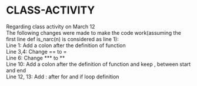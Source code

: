 # CLASS-ACTIVITY
Regarding class activity on March 12
<br>
The following changes were made to make the code work(assuming the first line def is_narc(n) is considered as line 1):
<br>
Line 1: Add a colon after the definition of function
<br>
Line 3,4: Change == to =
<br>
Line 6: Change *** to **
<br>
Line 10: Add a colon after the definition of function and keep , between start and end
<br>
Line 12, 13: Add : after for and if loop definition

